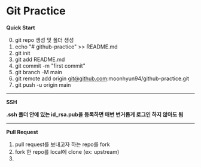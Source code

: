 # Git Practice

**Quick Start**

0. git repo 생성 및 폴더 생성
1. echo "# github-practice" >> README.md
2. git init
3. git add README.md
4. git commit -m "first commit"
5. git branch -M main
6. git remote add origin git@github.com:moonhyun94/github-practice.git
7. git push -u origin main

---

**SSH**

**.ssh 폴더 안에 있는 id_rsa.pub을 등록하면 매번 번거롭게 로그인 하지 않아도 됨**

---

**Pull Request**

1. pull request를 보내고자 하는 repo를 fork
2. fork 한 repo를 local에 clone (ex: upstream)
3. 
